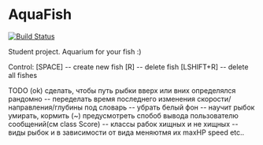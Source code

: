 # AquaFish

[![Build Status](https://travis-ci.org/mrsndmn/AquaFish.svg?branch=master)](https://travis-ci.org/MrSndmn/AquaFish)

Student project. Aquarium for your fish :)

Control:
    [SPACE]     -- create new fish
    [R]         -- delete fish
    [LSHIFT+R]  -- delete all fishes

TODO
  (ok) сделать, чтобы путь рыбки вверх или вних определялся рандомно
    -- переделать время последнего изменения скорости/направления/глубины под словарь
    -- убрать белый фон
    -- научит рыбок умирать, кормить
   (~) предусмотреть спобоб вывода пользователю сообщений(см class Score)
    -- классы рабок хищных и не хищных
    -- виды рыбок и в зависимости от вида меняютмя их maxHP speed etc..
